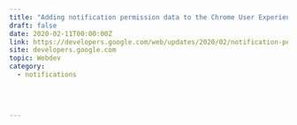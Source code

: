 ```yaml
---
title: "Adding notification permission data to the Chrome User Experience Report"
draft: false
date: 2020-02-11T00:00:00Z
link: https://developers.google.com/web/updates/2020/02/notification-permission-data-in-crux?utm_medium=RSS&utm_source=hune
site: developers.google.com
topic: Webdev
category:
  - notifications
  
   
  

---
```

